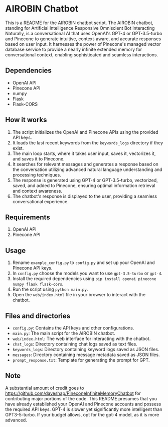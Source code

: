# AIROBIN Chatbot

This is a README for the AIROBIN chatbot script. The AIROBIN chatbot, standing for Artificial Intelligence Responsive Omniscient Bot Interacting Naturally, is a conversational AI that uses OpenAI's GPT-4 or GPT-3.5-turbo and Pinecone to generate intuitive, context-aware, and accurate responses based on user input. It harnesses the power of Pinecone's managed vector database service to provide a nearly infinite extended memory for conversational context, enabling sophisticated and seamless interactions.

## Dependencies

- OpenAI API
- Pinecone API
- numpy
- Flask
- Flask-CORS

## How it works

1. The script initializes the OpenAI and Pinecone APIs using the provided API keys.
2. It loads the last recent keywords from the `keywords_logs` directory if they exist.
3. The main loop starts, where it takes user input, saves it, vectorizes it, and saves it to Pinecone.
4. It searches for relevant messages and generates a response based on the conversation utilizing advanced natural language understanding and processing techniques.
5. The response is generated using GPT-4 or GPT-3.5-turbo, vectorized, saved, and added to Pinecone, ensuring optimal information retrieval and context awareness.
6. The chatbot's response is displayed to the user, providing a seamless conversational experience.

## Requirements
1. OpenAI API
2. Pinecone API

## Usage

1. Rename `example_config.py` to `config.py` and set up your OpenAI and Pinecone API keys.
2. In `config.py` choose the models you want to use `gpt-3.5-turbo` or `gpt-4`.
3. Install the required dependencies using `pip install openai pinecone numpy flask flask-cors`.
4. Run the script using `python main.py`.
5. Open the `web/index.html` file in your browser to interact with the chatbot.

## Files and directories

- `config.py`: Contains the API keys and other configurations.
- `main.py`: The main script for the AIROBIN chatbot.
- `web/index.html`: The web interface for interacting with the chatbot.
- `chat_logs`: Directory containing chat logs saved as text files.
- `keywords_logs`: Directory containing keyword logs saved as JSON files.
- `messages`: Directory containing message metadata saved as JSON files.
- `prompt_response.txt`: Template for generating the prompt for GPT.

## Note
A substantial amount of credit goes to https://github.com/daveshap/PineconeInfiniteMemoryChatbot for contributing major portions of the code.
This README presumes that you have already established your OpenAI and Pinecone accounts and possess the required API keys. 
GPT-4 is slower yet significantly more intelligent than GPT3-5-turbo. If your budget allows, opt for the gpt-4 model, as it is more advanced. 
